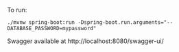 To run:

`./mvnw spring-boot:run -Dspring-boot.run.arguments="--DATABASE_PASSWORD=mypassword"`

Swagger available at http://localhost:8080/swagger-ui/

